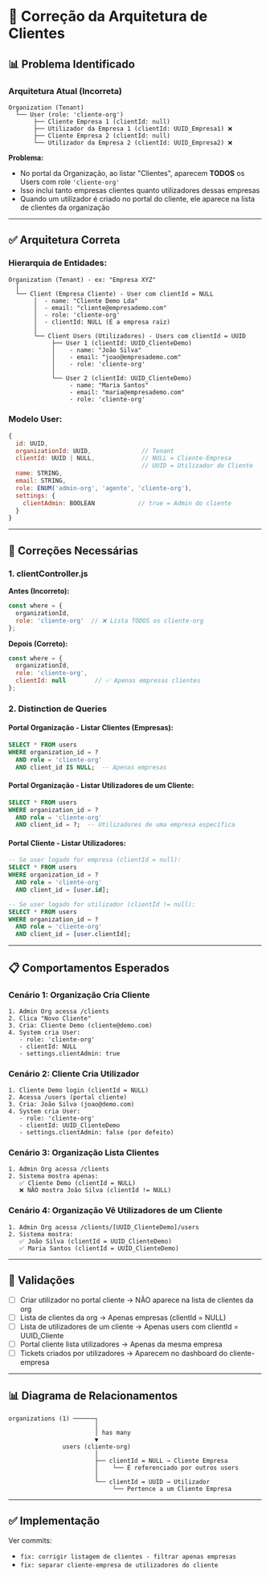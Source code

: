 # 🏢 Correção da Arquitetura de Clientes

## 📊 Problema Identificado

### **Arquitetura Atual (Incorreta)**

```
Organization (Tenant)
  └── User (role: 'cliente-org')
       ├── Cliente Empresa 1 (clientId: null)
       ├── Utilizador da Empresa 1 (clientId: UUID_Empresa1) ❌
       ├── Cliente Empresa 2 (clientId: null)
       └── Utilizador da Empresa 2 (clientId: UUID_Empresa2) ❌
```

**Problema:**
- No portal da Organização, ao listar "Clientes", aparecem **TODOS** os Users com role `'cliente-org'`
- Isso inclui tanto empresas clientes quanto utilizadores dessas empresas
- Quando um utilizador é criado no portal do cliente, ele aparece na lista de clientes da organização

---

## ✅ Arquitetura Correta

### **Hierarquia de Entidades:**

```
Organization (Tenant) - ex: "Empresa XYZ"
  │
  └── Client (Empresa Cliente) - User com clientId = NULL
       │  - name: "Cliente Demo Lda"
       │  - email: "cliente@empresademo.com"
       │  - role: 'cliente-org'
       │  - clientId: NULL (É a empresa raiz)
       │
       └── Client Users (Utilizadores) - Users com clientId = UUID
            ├── User 1 (clientId: UUID_ClienteDemo)
            │    - name: "João Silva"
            │    - email: "joao@empresademo.com"
            │    - role: 'cliente-org'
            │
            └── User 2 (clientId: UUID_ClienteDemo)
                 - name: "Maria Santos"
                 - email: "maria@empresademo.com"
                 - role: 'cliente-org'
```

### **Modelo User:**

```javascript
{
  id: UUID,
  organizationId: UUID,              // Tenant
  clientId: UUID | NULL,             // NULL = Cliente-Empresa
                                     // UUID = Utilizador do Cliente
  name: STRING,
  email: STRING,
  role: ENUM('admin-org', 'agente', 'cliente-org'),
  settings: {
    clientAdmin: BOOLEAN            // true = Admin do cliente
  }
}
```

---

## 🔧 Correções Necessárias

### **1. clientController.js**

**Antes (Incorreto):**
```javascript
const where = { 
  organizationId,
  role: 'cliente-org'  // ❌ Lista TODOS os cliente-org
};
```

**Depois (Correto):**
```javascript
const where = { 
  organizationId,
  role: 'cliente-org',
  clientId: null        // ✅ Apenas empresas clientes
};
```

### **2. Distinction de Queries**

#### **Portal Organização - Listar Clientes (Empresas):**
```sql
SELECT * FROM users 
WHERE organization_id = ? 
  AND role = 'cliente-org' 
  AND client_id IS NULL;  -- Apenas empresas
```

#### **Portal Organização - Listar Utilizadores de um Cliente:**
```sql
SELECT * FROM users 
WHERE organization_id = ? 
  AND role = 'cliente-org' 
  AND client_id = ?;  -- Utilizadores de uma empresa específica
```

#### **Portal Cliente - Listar Utilizadores:**
```sql
-- Se user logado for empresa (clientId = null):
SELECT * FROM users 
WHERE organization_id = ? 
  AND role = 'cliente-org' 
  AND client_id = [user.id];

-- Se user logado for utilizador (clientId != null):
SELECT * FROM users 
WHERE organization_id = ? 
  AND role = 'cliente-org' 
  AND client_id = [user.clientId];
```

---

## 📋 Comportamentos Esperados

### **Cenário 1: Organização Cria Cliente**
```
1. Admin Org acessa /clients
2. Clica "Novo Cliente"
3. Cria: Cliente Demo (cliente@demo.com)
4. System cria User:
   - role: 'cliente-org'
   - clientId: NULL
   - settings.clientAdmin: true
```

### **Cenário 2: Cliente Cria Utilizador**
```
1. Cliente Demo login (clientId = NULL)
2. Acessa /users (portal cliente)
3. Cria: João Silva (joao@demo.com)
4. System cria User:
   - role: 'cliente-org'
   - clientId: UUID_ClienteDemo
   - settings.clientAdmin: false (por defeito)
```

### **Cenário 3: Organização Lista Clientes**
```
1. Admin Org acessa /clients
2. Sistema mostra apenas:
   ✅ Cliente Demo (clientId = NULL)
   ❌ NÃO mostra João Silva (clientId != NULL)
```

### **Cenário 4: Organização Vê Utilizadores de um Cliente**
```
1. Admin Org acessa /clients/[UUID_ClienteDemo]/users
2. Sistema mostra:
   ✅ João Silva (clientId = UUID_ClienteDemo)
   ✅ Maria Santos (clientId = UUID_ClienteDemo)
```

---

## 🎯 Validações

- [ ] Criar utilizador no portal cliente → NÃO aparece na lista de clientes da org
- [ ] Lista de clientes da org → Apenas empresas (clientId = NULL)
- [ ] Lista de utilizadores de um cliente → Apenas users com clientId = UUID_Cliente
- [ ] Portal cliente lista utilizadores → Apenas da mesma empresa
- [ ] Tickets criados por utilizadores → Aparecem no dashboard do cliente-empresa

---

## 📊 Diagrama de Relacionamentos

```
organizations (1) ──────┐
                        │
                        │ has many
                        ▼
               users (cliente-org)
                        │
                        ├── clientId = NULL → Cliente Empresa
                        │    └── É referenciado por outros users
                        │
                        └── clientId = UUID → Utilizador
                             └── Pertence a um Cliente Empresa
```

---

## ✅ Implementação

Ver commits:
- `fix: corrigir listagem de clientes - filtrar apenas empresas`
- `fix: separar cliente-empresa de utilizadores do cliente`
